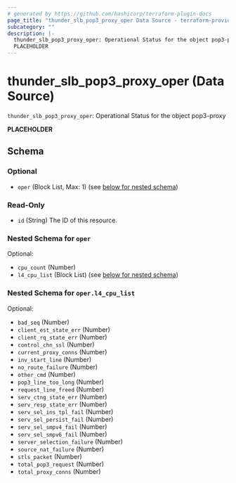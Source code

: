 ```yaml
---
# generated by https://github.com/hashicorp/terraform-plugin-docs
page_title: "thunder_slb_pop3_proxy_oper Data Source - terraform-provider-thunder"
subcategory: ""
description: |-
  thunder_slb_pop3_proxy_oper: Operational Status for the object pop3-proxy
  PLACEHOLDER
---
```


# thunder_slb_pop3_proxy_oper (Data Source)

`thunder_slb_pop3_proxy_oper`: Operational Status for the object pop3-proxy

__PLACEHOLDER__



<!-- schema generated by tfplugindocs -->
## Schema

### Optional

- `oper` (Block List, Max: 1) (see [below for nested schema](#nestedblock--oper))

### Read-Only

- `id` (String) The ID of this resource.

<a id="nestedblock--oper"></a>
### Nested Schema for `oper`

Optional:

- `cpu_count` (Number)
- `l4_cpu_list` (Block List) (see [below for nested schema](#nestedblock--oper--l4_cpu_list))

<a id="nestedblock--oper--l4_cpu_list"></a>
### Nested Schema for `oper.l4_cpu_list`

Optional:

- `bad_seq` (Number)
- `client_est_state_err` (Number)
- `client_rq_state_err` (Number)
- `control_chn_ssl` (Number)
- `current_proxy_conns` (Number)
- `inv_start_line` (Number)
- `no_route_failure` (Number)
- `other_cmd` (Number)
- `pop3_line_too_long` (Number)
- `request_line_freed` (Number)
- `serv_ctng_state_err` (Number)
- `serv_resp_state_err` (Number)
- `serv_sel_ins_tpl_fail` (Number)
- `serv_sel_persist_fail` (Number)
- `serv_sel_smpv4_fail` (Number)
- `serv_sel_smpv6_fail` (Number)
- `server_selection_failure` (Number)
- `source_nat_failure` (Number)
- `stls_packet` (Number)
- `total_pop3_request` (Number)
- `total_proxy_conns` (Number)


